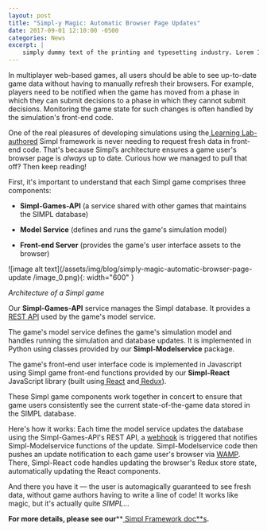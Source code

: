 ```yaml
---
layout: post
title: "Simpl-y Magic: Automatic Browser Page Updates"
date: 2017-09-01 12:10:00 -0500
categories: News
excerpt: |
    simply dummy text of the printing and typesetting industry. Lorem Ipsum has been the industry's standard dummy text ever since the 1500s
---
```


In multiplayer web-based games, all users should be able to see up-to-date game data without having to manually refresh their browsers. For example, players need to be notified when the game has moved from a phase in which they can submit decisions to a phase in which they cannot submit decisions. Monitoring the game state for such changes is often handled by the simulation's front-end code.

One of the real pleasures of developing simulations using the[ Learning Lab-authored](http://simulations.wharton.upenn.edu/2017/01/13/simpl/) Simpl framework is never needing to request fresh data in front-end code. That's because Simpl’s architecture ensures a game user's browser page is *always* up to date. Curious how we managed to pull that off? Then keep reading!

First, it's important to understand that each Simpl game comprises three components:

* **Simpl-Games-API** (a service shared with other games that maintains the SIMPL database)

* **Model Service** (defines and runs the game's simulation model)

* **Front-end Server** (provides the game's user interface assets to the browser)

![image alt text](/assets/img/blog/simply-magic-automatic-browser-page-update
/image_0.png){: width="600" }

*Architecture of a Simpl game*

Our **Simpl-Games-API** service manages the Simpl database. It provides a[ REST API](http://www.django-rest-framework.org) used by the game's model service.

The game's model service defines the game's simulation model and handles running the simulation and database updates. It is implemented in Python using classes provided by our **Simpl-Modelservice** package.

The game's front-end user interface code is implemented in Javascript using Simpl game front-end functions provided by our **Simpl-React** JavaScript library (built using[ React](https://facebook.github.io/react/) and[ Redux](https://code-cartoons.com/a-cartoon-intro-to-redux-3afb775501a6#.pka6i965c)).

These Simpl game components work together in concert to ensure that game users consistently see the current state-of-the-game data stored in the SIMPL database.

Here's how it works: Each time the model service updates the database using the Simpl-Games-API's REST API, a [webhook](https://pypi.python.org/pypi/thorn/) is triggered that notifies Simpl-Modelservice functions of the update. Simpl-Modelservice code then pushes an update notification to each game user's browser via [WAMP](http://wamp-proto.org/why/). There, Simpl-React code handles updating the browser's Redux store state, automatically updating the React components.

And there you have it — the user is automagically guaranteed to see fresh data, without game authors having to write a line of code! It works like magic, but it's actually quite *SIMPL*...

**For more details, please see our****[ Simpl Framework doc**s](https://lldev-team.gitlab.io/simpl-docs/overview/)**.**
